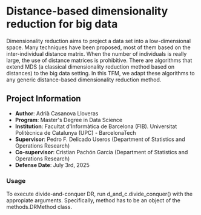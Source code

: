 # Distance-based dimensionality reduction for big data
Dimensionality reduction aims to project a data set into a low-dimensional space. Many techniques have been proposed, most of them based on the inter-individual distance matrix. When the number of individuals is really large, the use of distance matrices is prohibitive. There are algorithms that extend MDS (a classical dimensionality reduction method based on distances) to the big data setting. In this TFM, we adapt these algorithms to any generic distance-based dimensionality reduction method.

## Project Information

- **Author**: Adrià Casanova Lloveras
- **Program**: Master's Degree in Data Science
- **Institution**: Facultat d'Informàtica de Barcelona (FIB). Universitat Politècnica de Catalunya (UPC) - BarcelonaTech
- **Supervisor**: Pedro F. Delicado Useros (Department of Statistics and Operations Research)
- **Co-supervisor**: Cristian Pachón García (Department of Statistics and Operations Research)
- **Defense Date**: July 3rd, 2025

### Usage
To execute divide-and-conquer DR, run d_and_c.divide_conquer() with the appropiate arguments. Specifically, method has to be an object of the methods.DRMethod class.